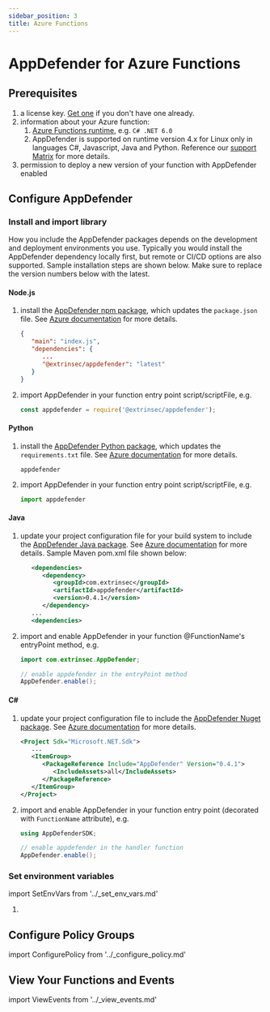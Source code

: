 ```yaml
---
sidebar_position: 3
title: Azure Functions
---
```


# AppDefender for Azure Functions

## Prerequisites

1. a license key.  [Get one](../how-to-get-a-license-key) if you don't have one already.
1. information about your Azure function:
   1. [Azure Functions runtime](https://learn.microsoft.com/en-us/azure/azure-functions/functions-versions), e.g. `C# .NET 6.0`
   1. AppDefender is supported on runtime version 4.x for Linux only in languages C#, Javascript, Java and Python. Reference our [support Matrix](../support-matrix.md) for more details.
1. permission to deploy a new version of your function with AppDefender enabled

## Configure AppDefender

### Install and import library

How you include the AppDefender packages depends on the development and deployment environments you use.  Typically you would install the AppDefender dependency locally first, but remote or CI/CD options are also supported.  Sample installation steps are shown below. Make sure to replace the version numbers below with the latest.

#### Node.js

1. install the [AppDefender npm package](https://www.npmjs.com/package/@extrinsec/appdefender), which updates the `package.json` file.  See [Azure documentation](https://learn.microsoft.com/en-us/azure/azure-functions/functions-reference-node#dependency-management) for more details.
   ```json title="package.json"
   {
      "main": "index.js",
      "dependencies": {
         ...
         "@extrinsec/appdefender": "latest"
      }
   }
   ```
1. import AppDefender in your function entry point script/scriptFile, e.g.
   ```js title="index.js"
   const appdefender = require('@extrinsec/appdefender');
   ```

#### Python

1. install the [AppDefender Python package](https://pypi.org/project/appdefender/), which updates the `requirements.txt` file.  See [Azure documentation](https://learn.microsoft.com/en-us/azure/azure-functions/functions-reference-python?tabs=asgi%2Capplication-level&pivots=python-mode-configuration#package-management) for more details.
   ```text title="requirements.txt"
   appdefender
   ```
1. import AppDefender in your function entry point script/scriptFile, e.g.
   ```python title="main.py"
   import appdefender
   ```

#### Java

1. update your project configuration file for your build system to include the [AppDefender Java package](https://search.maven.org/artifact/com.extrinsec/appdefender).  See [Azure documentation](https://learn.microsoft.com/en-us/azure/azure-functions/functions-reference-java?tabs=bash%2Cconsumption#third-party-libraries) for more details.  Sample Maven pom.xml file shown below:
   ```xml title="pom.xml"
      <dependencies>
         <dependency>
            <groupId>com.extrinsec</groupId>
            <artifactId>appdefender</artifactId>
            <version>0.4.1</version>
         </dependency>
      ...
      <dependencies>
   ```
1. import and enable AppDefender in your function @FunctionName's entryPoint method, e.g.
   ```java title="MyFunction.java"
   import com.extrinsec.AppDefender;

   // enable appdefender in the entryPoint method
   AppDefender.enable();
   ```

#### C#

1. update your project configuration file to include the [AppDefender Nuget package](https://www.nuget.org/packages/AppDefender).  See [Azure documentation](https://learn.microsoft.com/en-us/azure/azure-functions/functions-dotnet-class-library) for more details.
   ```xml title="MyProject.csproj"
   <Project Sdk="Microsoft.NET.Sdk">
      ...
      <ItemGroup>
         <PackageReference Include="AppDefender" Version="0.4.1">
            <IncludeAssets>all</IncludeAssets>
         </PackageReference>
      </ItemGroup>
   </Project>
   ```
1. import and enable AppDefender in your function entry point (decorated with `FunctionName` attribute), e.g.
   ```csharp title="MyFunction.cs"
   using AppDefenderSDK;

   // enable appdefender in the handler function
   AppDefender.enable();
   ```


### Set environment variables

import SetEnvVars from '../_set_env_vars.md'

1. <SetEnvVars name='SetEnvVars'/>

## Configure Policy Groups

import ConfigurePolicy from '../_configure_policy.md'

<ConfigurePolicy name='ConfigurePolicy'/>

## View Your Functions and Events

import ViewEvents from '../_view_events.md'

<ViewEvents name='ViewEvents'/>
